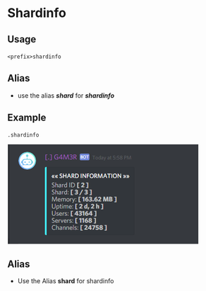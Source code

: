 # Shardinfo

## Usage

`<prefix>shardinfo`

## Alias

* use the alias _**shard**_ for _**shardinfo**_

## Example

```text
.shardinfo
```

![](../../.gitbook/assets/image%20%2862%29.png)

## Alias

* Use the Alias **shard**  for shardinfo


